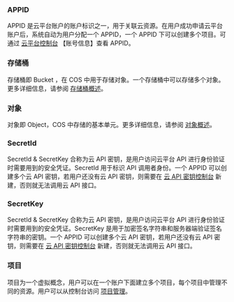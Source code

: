 ### APPID
APPID 是云平台账户的账户标识之一，用于关联云资源。在用户成功申请云平台账户后，系统自动为用户分配一个 APPID，一个 APPID 下可以创建多个项目。可通过 [云平台控制台](http://console.tcecqpoc.fsphere.cn/developer) 【账号信息】查看 APPID。
### 存储桶
存储桶即 Bucket ，在 COS 中用于存储对象。一个存储桶中可以存储多个对象。更多详细信息，请参阅 [存储桶概述](/document/product/436/6244)。
### 对象
对象即 Object，COS 中存储的基本单元。更多详细信息，请参阅 [对象概述](/document/product/436/6254)。
### SecretId 
SecretId & SecretKey 合称为云 API 密钥，是用户访问云平台 API 进行身份验证时需要用到的安全凭证。SecretId 用于标识 API 调用者身份。一个 APPID 可以创建多个云 API 密钥，若用户还没有云 API 密钥，则需要在 [云 API 密钥控制台](http://console.tcecqpoc.fsphere.cn/capi) 新建，否则就无法调用云 API 接口。
### SecretKey
SecretId & SecretKey 合称为云 API 密钥，是用户访问云平台 API 进行身份验证时需要用到的安全凭证。SecretKey 是用于加密签名字符串和服务器端验证签名字符串的密钥。一个 APPID 可以创建多个云 API 密钥，若用户还没有云 API 密钥，则需要在 [云 API 密钥控制台](http://console.tcecqpoc.fsphere.cn/capi) 新建，否则就无法调用云 API 接口。

### 项目
项目为一个虚拟概念，用户可以在一个账户下面建立多个项目，每个项目中管理不同的资源。用户可以从控制台访问 [项目管理](http://console.tcecqpoc.fsphere.cn/project)。
